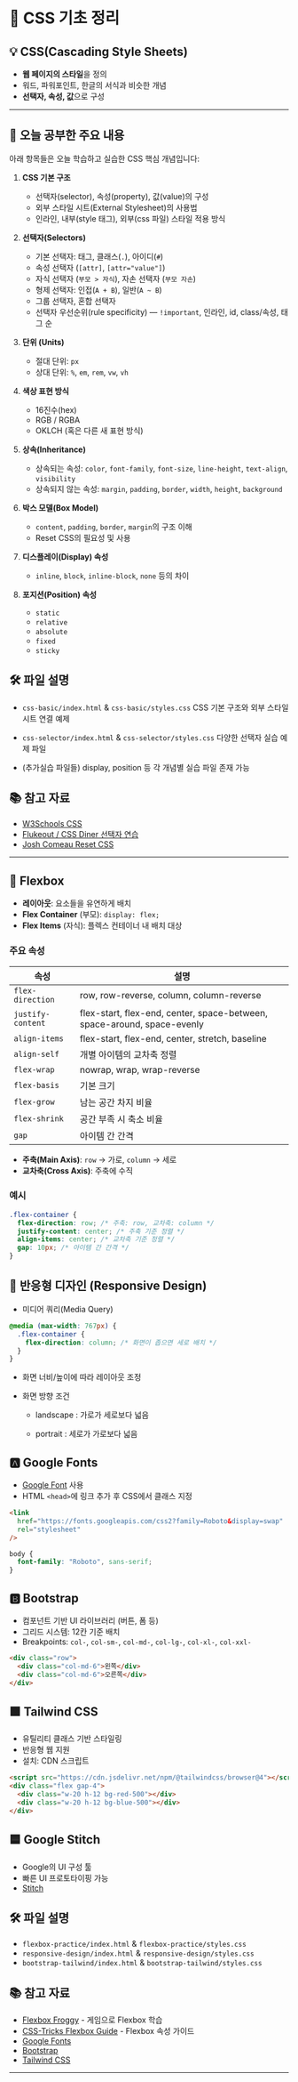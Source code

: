 # 📘 CSS 기초 정리

## 💡 CSS(Cascading Style Sheets)

- **웹 페이지의 스타일**을 정의
- 워드, 파워포인트, 한글의 서식과 비슷한 개념
- **선택자, 속성, 값**으로 구성

---

## 📘 오늘 공부한 주요 내용

아래 항목들은 오늘 학습하고 실습한 CSS 핵심 개념입니다:

1. **CSS 기본 구조**

   - 선택자(selector), 속성(property), 값(value)의 구성
   - 외부 스타일 시트(External Stylesheet)의 사용법
   - 인라인, 내부(style 태그), 외부(css 파일) 스타일 적용 방식

2. **선택자(Selectors)**

   - 기본 선택자: 태그, 클래스(`.`), 아이디(`#`)
   - 속성 선택자 (`[attr]`, `[attr="value"]`)
   - 자식 선택자 (`부모 > 자식`), 자손 선택자 (`부모 자손`)
   - 형제 선택자: 인접(`A + B`), 일반(`A ~ B`)
   - 그룹 선택자, 혼합 선택자
   - 선택자 우선순위(rule specificity) — `!important`, 인라인, id, class/속성, 태그 순

3. **단위 (Units)**

   - 절대 단위: `px`
   - 상대 단위: `%`, `em`, `rem`, `vw`, `vh`

4. **색상 표현 방식**

   - 16진수(hex)
   - RGB / RGBA
   - OKLCH (혹은 다른 새 표현 방식)

5. **상속(Inheritance)**

   - 상속되는 속성: `color`, `font-family`, `font-size`, `line-height`, `text-align`, `visibility`
   - 상속되지 않는 속성: `margin`, `padding`, `border`, `width`, `height`, `background`

6. **박스 모델(Box Model)**

   - `content`, `padding`, `border`, `margin`의 구조 이해
   - Reset CSS의 필요성 및 사용

7. **디스플레이(Display) 속성**

   - `inline`, `block`, `inline-block`, `none` 등의 차이

8. **포지션(Position) 속성**
   - `static`
   - `relative`
   - `absolute`
   - `fixed`
   - `sticky`

## 🛠 파일 설명

- `css-basic/index.html` & `css-basic/styles.css`
  CSS 기본 구조와 외부 스타일 시트 연결 예제

- `css-selector/index.html` & `css-selector/styles.css`
  다양한 선택자 실습 예제 파일

- (추가실습 파일들)
  display, position 등 각 개념별 실습 파일 존재 가능

## 📚 참고 자료

- [W3Schools CSS](https://www.w3schools.com/css/)
- [Flukeout / CSS Diner 선택자 연습](https://flukeout.github.io/)
- [Josh Comeau Reset CSS](https://www.joshwcomeau.com/css/custom-css-reset/)

---

## 🧩 Flexbox

- **레이아웃**: 요소들을 유연하게 배치
- **Flex Container** (부모): `display: flex;`
- **Flex Items** (자식): 플렉스 컨테이너 내 배치 대상

### 주요 속성

| 속성              | 설명                                                                    |
| ----------------- | ----------------------------------------------------------------------- |
| `flex-direction`  | row, row-reverse, column, column-reverse                                |
| `justify-content` | flex-start, flex-end, center, space-between, space-around, space-evenly |
| `align-items`     | flex-start, flex-end, center, stretch, baseline                         |
| `align-self`      | 개별 아이템의 교차축 정렬                                               |
| `flex-wrap`       | nowrap, wrap, wrap-reverse                                              |
| `flex-basis`      | 기본 크기                                                               |
| `flex-grow`       | 남는 공간 차지 비율                                                     |
| `flex-shrink`     | 공간 부족 시 축소 비율                                                  |
| `gap`             | 아이템 간 간격                                                          |

- **주축(Main Axis)**: `row` → 가로, `column` → 세로
- **교차축(Cross Axis)**: 주축에 수직

### 예시

```css
.flex-container {
  flex-direction: row; /* 주축: row, 교차축: column */
  justify-content: center; /* 주축 기준 정렬 */
  align-items: center; /* 교차축 기준 정렬 */
  gap: 10px; /* 아이템 간 간격 */
}
```

## 📐 반응형 디자인 (Responsive Design)

- 미디어 쿼리(Media Query)

```css
@media (max-width: 767px) {
  .flex-container {
    flex-direction: column; /* 화면이 좁으면 세로 배치 */
  }
}
```

- 화면 너비/높이에 따라 레이아웃 조정

- 화면 방향 조건

  - landscape : 가로가 세로보다 넓음

  - portrait : 세로가 가로보다 넓음

## 🅰️ Google Fonts

- [Google Font](https://fonts.google.com/?lang=ko_Kore) 사용
- HTML `<head>`에 링크 추가 후 CSS에서 클래스 지정

```html
<link
  href="https://fonts.googleapis.com/css2?family=Roboto&display=swap"
  rel="stylesheet"
/>
```

```css
body {
  font-family: "Roboto", sans-serif;
}
```

## 🅱️ Bootstrap

- 컴포넌트 기반 UI 라이브러리 (버튼, 폼 등)
- 그리드 시스템: 12칸 기준 배치
- Breakpoints: `col-`, `col-sm-`, `col-md-`, `col-lg-`, `col-xl-`, `col-xxl-`

```html
<div class="row">
  <div class="col-md-6">왼쪽</div>
  <div class="col-md-6">오른쪽</div>
</div>
```

## 🟩 Tailwind CSS

- 유틸리티 클래스 기반 스타일링
- 반응형 웹 지원
- 설치: CDN 스크립트

```html
<script src="https://cdn.jsdelivr.net/npm/@tailwindcss/browser@4"></script>
<div class="flex gap-4">
  <div class="w-20 h-12 bg-red-500"></div>
  <div class="w-20 h-12 bg-blue-500"></div>
</div>
```

## 🟦 Google Stitch

- Google의 UI 구성 툴
- 빠른 UI 프로토타이핑 가능
- [Stitch](https://stitch.withgoogle.com/)

## 🛠 파일 설명

- `flexbox-practice/index.html` & `flexbox-practice/styles.css`
- `responsive-design/index.html` & `responsive-design/styles.css`
- `bootstrap-tailwind/index.html` & `bootstrap-tailwind/styles.css`

## 📚 참고 자료

- [Flexbox Froggy](https://flexboxfroggy.com/#ko) - 게임으로 Flexbox 학습
- [CSS-Tricks Flexbox Guide](https://css-tricks.com/snippets/css/a-guide-to-flexbox/) - Flexbox 속성 가이드
- [Google Fonts](https://fonts.google.com/)
- [Bootstrap](https://getbootstrap.com/)
- [Tailwind CSS](https://tailwindcss.com/docs/installation/play-cdn)

---
